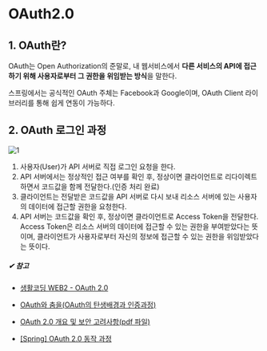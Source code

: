 # OAuth2.0

## 1. OAuth란?

OAuth는 Open Authorization의 준말로, 내 웹서비스에서 **다른 서비스의 API에 접근하기 위해 사용자로부터 그 권한을 위임받는 방식**을 말한다.

스프링에서는 공식적인 OAuth 주체는 Facebook과 Google이며, OAuth Client 라이브러리를 통해 쉽게 연동이 가능하다.



## 2. OAuth 로그인 과정

![1](https://vividswan.github.io/assets/images/200904-1.png)



1. 사용자(User)가 API 서버로 직접 로그인 요청을 한다.
2. API 서버에서는 정상적인 접근 여부를 확인 후, 정상이면 클라이언트로 리다이렉트하면서 코드값을 함께 전달한다.(인증 처리 완료)
3. 클라이언트는 전달받은 코드값을 API 서버로 다시 보내 리소스 서버에 있는 사용자의 데이터에 접근할 권한을 요청한다.
4. API 서버는 코드값을 확인 후, 정상이면 클라이언트로 Access Token을 전달한다. Access Token은 리소스 서버의 데이터에 접근할 수 있는 권한을 부여받았다는 뜻이며, 클라이언트가 사용자로부터 자신의 정보에 접근할 수 있는 권한을 위임받았다는 뜻이다.



##### ✔︎ 참고

- [생활코딩 WEB2 - OAuth 2.0](https://opentutorials.org/course/3405)
- [OAuth와 춤을(OAuth의 탄생배경과 인증과정)](https://d2.naver.com/helloworld/24942)

- [OAuth 2.0 개요 및 보안 고려사항(pdf 파일)](https://www.fsec.or.kr/common/proc/fsec/bbs/42/fileDownLoad/265.do)

- [[Spring] OAuth 2.0 동작 과정](https://vividswan.github.io/2020/09/04/Spring-OAuth-2.0-%EB%8F%99%EC%9E%91-%EA%B3%BC%EC%A0%95.html)

